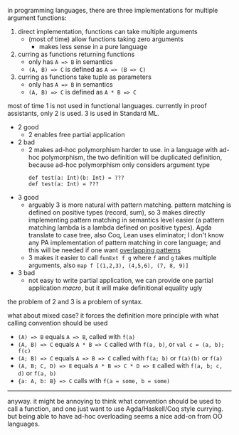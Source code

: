 in programming languages, there are three implementations for multiple argument functions:


1. direct implementation, functions can take multiple arguments
    * (most of time) allow functions taking zero arguments
        * makes less sense in a pure language
2. curring as functions returning functions
    * only has `A => B` in semantics
    * `(A, B) => C` is defined as `A => (B => C)`
3. curring as functions take tuple as parameters
    * only has `A => B` in semantics
    * `(A, B) => C` is defined as `A * B => C`


most of time 1 is not used in functional languages. currently in proof assistants, only 2 is used. 3 is used in Standard ML.


* 2 good
    * 2 enables free partial application
* 2 bad
    * 2 makes ad-hoc polymorphism harder to use. in a language with ad-hoc polymorphism, the two definition will be duplicated definition, because ad-hoc polymorphism only considers argument type
      ```
      def test(a: Int)(b: Int) = ???
      def test(a: Int) = ???
      ```
* 3 good
    * arguably 3 is more natural with pattern matching. pattern matching is defined on positive types (record, sum), so 3 makes directly implementing pattern matching in semantics level easier (a pattern matching lambda is a lambda defined on positive types). Agda translate to case tree, also Coq, Lean uses eliminator; I don't know any PA implementation of pattern matching in core language; and this will be needed if one want [overlapping patterns](https://scholar.google.com/scholar?hl=en&as_sdt=0%2C5&q=Overlapping+and+order-independent+patterns+in+type+theory&btnG=)
    * 3 makes it easier to call `funExt f g` where `f` and `g` takes multiple arguments, also `map f [(1,2,3), (4,5,6), (7, 8, 9)]`
* 3 bad
    * not easy to write partial application, we can provide one partial application *macro*, but it will make definitional equality ugly
    
    
the problem of 2 and 3 is a problem of syntax. 

what about mixed case? it forces the definition more principle with what calling convention should be used


* `(A) => B` equals `A => B`, called with `f(a)`
* `(A, B) => C` equals `A * B => C` called with `f(a, b)`, or `val c = (a, b); f(c)`
* `(A; B) => C` equals `A => B => C` called with `f(a; b)` or `f(a)(b)` or `f(a)`
* `(A, B; C, D) => E` equals `A * B => C * D => E` called with `f(a, b; c, d)` or `f(a, b)`
* `{a: A, b: B} => C` calls with `f(a = some, b = some)`

------

anyway. it might be annoying to think what convention should be used to call a function, and one just want to use Agda/Haskell/Coq style currying. but being able to have ad-hoc overloading seems a nice add-on from OO languages.
     
    




